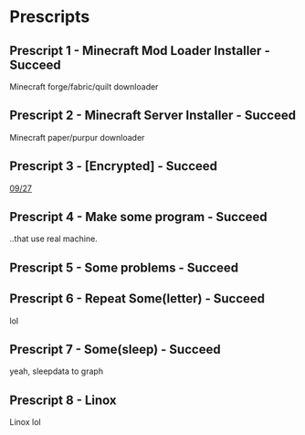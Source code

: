 # Prescripts

## Prescript 1 - Minecraft Mod Loader Installer - Succeed
Minecraft forge/fabric/quilt downloader

## Prescript 2 - Minecraft Server Installer - Succeed
Minecraft paper/purpur downloader

## Prescript 3 - [Encrypted] - Succeed
[09/27](https://www.acmicpc.net/user/misile)

## Prescript 4 - Make some program - Succeed
..that use real machine.

## Prescript 5 - Some problems - Succeed

## Prescript 6 - Repeat Some(letter) - Succeed
lol

## Prescript 7 - Some(sleep) - Succeed
yeah, sleepdata to graph

## Prescript 8 - Linox
Linox lol

